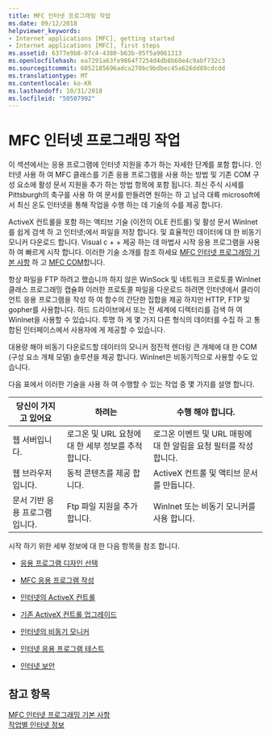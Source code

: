 ```yaml
---
title: MFC 인터넷 프로그래밍 작업
ms.date: 09/12/2018
helpviewer_keywords:
- Internet applications [MFC], getting started
- Internet applications [MFC], first steps
ms.assetid: 6377e9b8-07c4-4380-b63b-05f5a9061313
ms.openlocfilehash: ea7291a63fe9864f7254d4db8b68e4c9abf732c3
ms.sourcegitcommit: 6052185696adca270bc9bdbec45a626dd89cdcdd
ms.translationtype: MT
ms.contentlocale: ko-KR
ms.lasthandoff: 10/31/2018
ms.locfileid: "50507992"
---
```

# <a name="mfc-internet-programming-tasks"></a>MFC 인터넷 프로그래밍 작업

이 섹션에서는 응용 프로그램에 인터넷 지원을 추가 하는 자세한 단계를 포함 합니다. 인터넷 사용 하 여 MFC 클래스를 기존 응용 프로그램을 사용 하는 방법 및 기존 COM 구성 요소에 활성 문서 지원을 추가 하는 방법 항목에 포함 됩니다. 최신 주식 시세를 Pittsburgh의 축구를 사용 하 여 문서를 만들려면 원하는 하 고 남극 대륙 microsoft에서 최신 온도 인터넷을 통해 작업을 수행 하는 데 기술의 수를 제공 합니다.

ActiveX 컨트롤을 포함 하는 액티브 기술 (이전의 OLE 컨트롤) 및 활성 문서 WinInet를 쉽게 검색 하 고 인터넷;에서 파일을 저장 합니다. 및 효율적인 데이터에 대 한 비동기 모니커 다운로드 합니다. Visual c + + 제공 하는 데 마법사 시작 응용 프로그램을 사용 하 여 빠르게 시작 합니다. 이러한 기술 소개를 참조 하세요 [MFC 인터넷 프로그래밍 기본 사항](../mfc/mfc-internet-programming-basics.md) 하 고 [MFC COM](../mfc/mfc-com.md)합니다.

항상 파일을 FTP 하려고 했습니까 하지 않은 WinSock 및 네트워크 프로토콜 WinInet 클래스 프로그래밍 캡슐화 이러한 프로토콜 파일을 다운로드 하려면 인터넷에서 클라이언트 응용 프로그램을 작성 하 여 함수의 간단한 집합을 제공 하지만 HTTP, FTP 및 gopher를 사용합니다. 하드 드라이브에서 또는 전 세계에 디렉터리를 검색 하 여 WinInet을 사용할 수 있습니다. 투명 하 게 몇 가지 다른 형식의 데이터를 수집 하 고 통합된 인터페이스에서 사용자에 게 제공할 수 있습니다.

대용량 해야 비동기 다운로드할 데이터의 모니커 점진적 렌더링 큰 개체에 대 한 COM (구성 요소 개체 모델) 솔루션을 제공 합니다. WinInet은 비동기적으로 사용할 수도 있습니다.

다음 표에서 이러한 기술을 사용 하 여 수행할 수 있는 작업 중 몇 가지를 설명 합니다.

|당신이 가지고 있어요|하려는|수행 해야 합니다.|
|--------------|-----------------|----------------|
|웹 서버입니다.|로그온 및 URL 요청에 대 한 세부 정보를 추적 합니다.|로그온 이벤트 및 URL 매핑에 대 한 알림을 요청 필터를 작성 합니다.|
|웹 브라우저입니다.|동적 콘텐츠를 제공 합니다.|ActiveX 컨트롤 및 액티브 문서를 만듭니다.|
|문서 기반 응용 프로그램입니다.|Ftp 파일 지원을 추가 합니다.|WinInet 또는 비동기 모니커를 사용 합니다.|

시작 하기 위한 세부 정보에 대 한 다음 항목을 참조 합니다.

- [응용 프로그램 디자인 선택](../mfc/application-design-choices.md)

- [MFC 응용 프로그램 작성](../mfc/writing-mfc-applications.md)

- [인터넷의 ActiveX 컨트롤](../mfc/activex-controls-on-the-internet.md)

- [기존 ActiveX 컨트롤 업그레이드](../mfc/upgrading-an-existing-activex-control.md)

- [인터넷의 비동기 모니커](../mfc/asynchronous-monikers-on-the-internet.md)

- [인터넷 응용 프로그램 테스트](../mfc/testing-internet-applications.md)

- [인터넷 보안](../mfc/internet-security-cpp.md)

## <a name="see-also"></a>참고 항목

[MFC 인터넷 프로그래밍 기본 사항](../mfc/mfc-internet-programming-basics.md)<br/>
[작업별 인터넷 정보](../mfc/internet-information-by-task.md)

